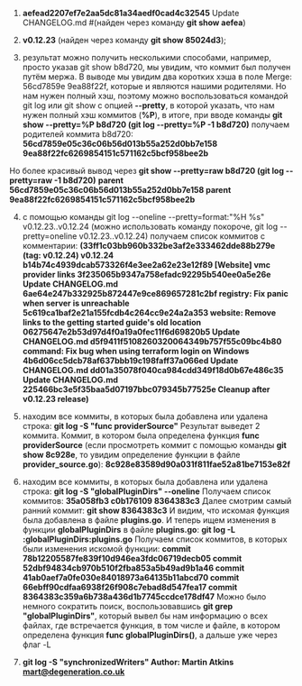 1. **aefead2207ef7e2aa5dc81a34aedf0cad4c32545** Update CHANGELOG.md #(найден через команду **git show aefea**)

2. **v0.12.23** (найден через команду **git show 85024d3**);

3. результат можно получить несколькими способами, например, просто указав git show b8d720, мы увидим, что коммит был получен путём мержа. В выводе мы увидим два коротких хэша в поле Merge: 56cd7859e 9ea88f22f, которые и являются нашими родителями. 
Но нам нужен полный хэш, поэтому можно воспользоваться командой git log или git show с опцией **--pretty**, в которой указать, что нам нужен полный хэш коммитов (**%P**), в итоге, при вводе команды **git show --pretty=%P b8d720 (git log --pretty=%P -1 b8d720)** получаем родителей коммита b8d720:
**56cd7859e05c36c06b56d013b55a252d0bb7e158 
9ea88f22fc6269854151c571162c5bcf958bee2b**

Но более красивый вывод через **git show --pretty=raw b8d720 (git log --pretty=raw -1 b8d720)**
**parent 56cd7859e05c36c06b56d013b55a252d0bb7e158
parent 9ea88f22fc6269854151c571162c5bcf958bee2b**

4. с помощью команды git log --oneline --pretty=format:"%H %s" v0.12.23..v0.12.24 (можно использовать команду покороче, git log --pretty=oneline v0.12.23..v0.12.24) получаем список коммитов с комментарии:
**(33ff1c03bb960b332be3af2e333462dde88b279e (tag: v0.12.24) v0.12.24
b14b74c4939dcab573326f4e3ee2a62e23e12f89 [Website] vmc provider links
3f235065b9347a758efadc92295b540ee0a5e26e Update CHANGELOG.md
6ae64e247b332925b872447e9ce869657281c2bf registry: Fix panic when server is unreachable
5c619ca1baf2e21a155fcdb4c264cc9e24a2a353 website: Remove links to the getting started guide's old location
06275647e2b53d97d4f0a19a0fec11f6d69820b5 Update CHANGELOG.md
d5f9411f5108260320064349b757f55c09bc4b80 command: Fix bug when using terraform login on Windows
4b6d06cc5dcb78af637bbb19c198faff37a066ed Update CHANGELOG.md
dd01a35078f040ca984cdd349f18d0b67e486c35 Update CHANGELOG.md
225466bc3e5f35baa5d07197bbc079345b77525e Cleanup after v0.12.23 release)**

5. находим все коммиты, в которых была добавлена или удалена строка:
**git log -S "func providerSource"**
Результат выведет 2 коммита. Коммит, в котором была определена функция **func providerSource** (если просмотреть коммит с помощью команды **git show 8c928e**, то увидим определение функции в файле **provider_source.go**): 
**8c928e83589d90a031f811fae52a81be7153e82f**

6. находим все коммиты, в которых была добавлена или удалена строка:
**git log -S "globalPluginDirs" --oneline**
Получаем список коммитов:
**35a058fb3
c0b176109
8364383c3**
Далее смотрим самый ранний коммит:
**git show 8364383c3**
И видим, что искомая функция была добавлена в файле **plugins.go**. И теперь ищем изменения в функции **globalPluginDirs** в файле **plugins.go**:
**git log -L :globalPluginDirs:plugins.go**
Получаем список коммитов, в которых были изменения искомой функции:
**commit 78b12205587fe839f10d946ea3fdc06719decb05
commit 52dbf94834cb970b510f2fba853a5b49ad9b1a46
commit 41ab0aef7a0fe030e84018973a64135b11abcd70
commit 66ebff90cdfaa6938f26f908c7ebad8d547fea17
commit 8364383c359a6b738a436d1b7745ccdce178df47**
Можно было немного сократить поиск, воспользовавшись **git grep "globalPluginDirs"**, который вывел бы нам информацию о всех файлах, где встречается функция, в том числе и файле, в котором определена функция **func globalPluginDirs()**, а дальше уже через флаг -L


7. **git log -S "synchronizedWriters"
Author: Martin Atkins <mart@degeneration.co.uk>**